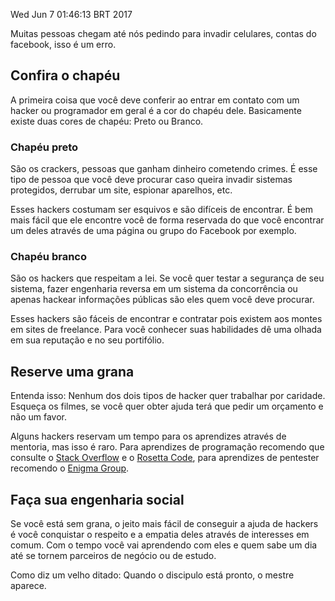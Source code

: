 Wed Jun  7 01:46:13 BRT 2017

Muitas pessoas chegam até nós pedindo para invadir celulares, contas do facebook, isso é um erro.

## Confira o chapéu

A primeira coisa que você deve conferir ao entrar em contato com um hacker ou programador em geral é a cor do chapéu dele. Basicamente existe duas cores de chapéu: Preto ou Branco. 

### Chapéu preto 

São os crackers, pessoas que ganham dinheiro cometendo crimes. É esse tipo de pessoa que você deve procurar caso queira invadir sistemas protegidos, derrubar um site, espionar aparelhos, etc.

Esses hackers costumam ser esquivos e são difíceis de encontrar. É bem mais fácil que ele encontre você de forma reservada do que você encontrar um deles através de uma página ou grupo do Facebook por exemplo.

### Chapéu branco

São os hackers que respeitam a lei. Se você quer testar a segurança de seu sistema, fazer engenharia reversa em um sistema da concorrência ou apenas hackear informações públicas são eles quem você deve procurar.

Esses hackers são fáceis de encontrar e contratar pois existem aos montes em sites de freelance. Para você conhecer suas habilidades dê uma olhada em sua reputação e no seu portifólio.

## Reserve uma grana

Entenda isso: Nenhum dos dois tipos de hacker quer trabalhar por caridade. Esqueça os filmes, se você quer obter ajuda terá que pedir um orçamento e não um favor.

Alguns hackers reservam um tempo para os aprendizes através de mentoria, mas isso é raro. Para aprendizes de programação recomendo que consulte o [Stack Overflow](https://pt.stackoverflow.com/) e o [Rosetta Code](http://rosettacode.org/), para aprendizes de pentester recomendo o [Enigma Group](https://www.enigmagroup.org/). 

## Faça sua engenharia social

Se você está sem grana, o jeito mais fácil de conseguir a ajuda de hackers é você conquistar o respeito e a empatia deles através de interesses em comum. Com o tempo você vai aprendendo com eles e quem sabe um dia até se tornem parceiros de negócio ou de estudo.

Como diz um velho ditado:
Quando o discipulo está pronto, o mestre aparece.
